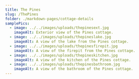 ```yaml
---
title: The Pines
slug: /ThePines
folder: ./markdown-pages/cottage-details
samplePics:
  - image: ../../images/uploads/thepinesext.jpg
    imageAlt: Exterior view of the Pines cottage.
  - image: ../../images/uploads/thepineslake.jpg
    imageAlt: A view of the lake from the Pines cottage.
  - image: ../../images/uploads/thepinesfirepit.jpg
    imageAlt: A view of the firepit from the Pines cottage.
  - image: ../../images/uploads/thepineskitchen.jpg
    imageAlt: A view of the kitchen of the Pines cottage.
  - image: ../../images/uploads/thepinesbathroom.jpg
    imageAlt: A view of the bathroom of the Pines cottage.
---
```

